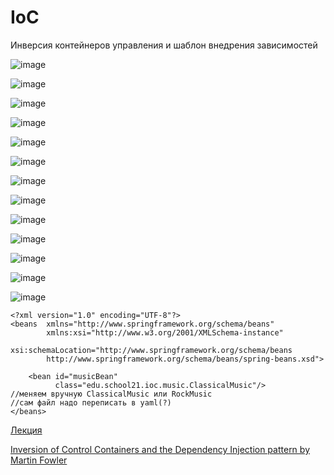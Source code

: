 # IoC
Инверсия контейнеров управления и шаблон внедрения зависимостей

 
 ![image](https://user-images.githubusercontent.com/84707645/190913049-c16f467b-d095-43ef-9584-5d4486e6ed02.png)
 
 ![image](https://user-images.githubusercontent.com/84707645/190913062-bd7fe18e-28fc-4482-a4c0-3c71409d545a.png)
 
 ![image](https://user-images.githubusercontent.com/84707645/190913501-f928b357-1de2-4cc4-901e-2e1950562f78.png)
 
 ![image](https://user-images.githubusercontent.com/84707645/190913532-c3180b3c-9e04-4ee9-bb1d-76386b8f1f0e.png)
 
 ![image](https://user-images.githubusercontent.com/84707645/190913602-acb50771-494e-4f07-9ff5-8bbe3c09ef86.png)
 
 ![image](https://user-images.githubusercontent.com/84707645/190913583-7bf0382c-239e-4609-803e-545c85b2b48d.png)
 
 ![image](https://user-images.githubusercontent.com/84707645/190913631-ea5b9cd7-77ef-4383-8b1a-89e8cb7f33f7.png)
 
 ![image](https://user-images.githubusercontent.com/84707645/190913662-d62295d5-78bb-4a00-88dc-33900b173a54.png)
 
 ![image](https://user-images.githubusercontent.com/84707645/190913673-2125c337-9ae2-42e2-ae81-9279b08b7e23.png)
 
 ![image](https://user-images.githubusercontent.com/84707645/190913730-8f51d04e-dd26-4b82-a129-76279add979f.png)
 
 ![image](https://user-images.githubusercontent.com/84707645/190913722-0a9107d3-4525-42b0-90d7-800637e5b737.png)
 
 ![image](https://user-images.githubusercontent.com/84707645/190913768-757ae88d-1353-49d9-959e-13908b24927d.png)
 
 ![image](https://user-images.githubusercontent.com/84707645/190913818-b5546045-51ad-43fa-b19b-1e1ba00d3dd2.png)
 
 ```
 <?xml version="1.0" encoding="UTF-8"?>
 <beans  xmlns="http://www.springframework.org/schema/beans"
         xmlns:xsi="http://www.w3.org/2001/XMLSchema-instance"
         xsi:schemaLocation="http://www.springframework.org/schema/beans
         http://www.springframework.org/schema/beans/spring-beans.xsd">
 
     <bean id="musicBean"
           class="edu.school21.ioc.music.ClassicalMusic"/>
 //меняем вручную ClassicalMusic или RockMusic
 //сам файл надо переписать в yaml(?)
 </beans>
 ```
 
 [Лекция](https://www.youtube.com/watch?v=Ns0IxBXDbWw)
 
 [Inversion of Control Containers and the Dependency Injection pattern by Martin Fowler](https://www.martinfowler.com/articles/injection.html)
